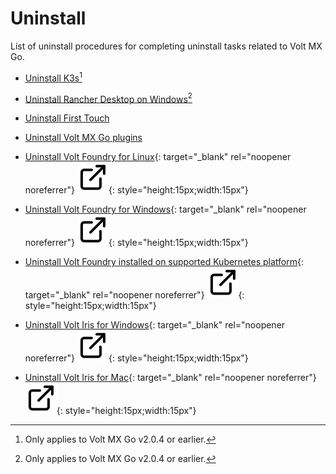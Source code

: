 # Uninstall

List of uninstall procedures for completing uninstall tasks related to Volt MX Go. 

- [Uninstall K3s](k3suninstall.md)[^1]

- [Uninstall Rancher Desktop on Windows](rancheruninstall.md)[^1]

- [Uninstall First Touch](uninstallfirsttouch.md)

- [Uninstall Volt MX Go plugins](uninstallplugin.md)

- [Uninstall Volt Foundry for Linux](https://opensource.hcltechsw.com/volt-mx-docs/95/docs/documentation/Foundry/voltmx_foundry_linux_install_guide/Content/Uninstalling_VoltMX_Foundry.html "Link opens a new tab"){: target="_blank" rel="noopener noreferrer"}&nbsp;![link image](../assets/images/external-link.svg){: style="height:15px;width:15px"}

- [Uninstall Volt Foundry for Windows](https://opensource.hcltechsw.com/volt-mx-docs/95/docs/documentation/Foundry/voltmx_foundry_windows_install_guide/Content/Uninstalling_VoltMX_Foundry.html "Link opens a new tab"){: target="_blank" rel="noopener noreferrer"}&nbsp;![link image](../assets/images/external-link.svg){: style="height:15px;width:15px"}

- [Uninstall Volt Foundry installed on supported Kubernetes platform](https://opensource.hcltechsw.com/volt-mx-docs/95/docs/documentation/Foundry/voltmxfoundry_containers_helm/Content/Installing_Containers_With_Helm.html#uninstalling-foundry "Link opens a new tab"){: target="_blank" rel="noopener noreferrer"}&nbsp;![link image](../assets/images/external-link.svg){: style="height:15px;width:15px"}

- [Uninstall Volt Iris for Windows](https://opensource.hcltechsw.com/volt-mx-docs/95/docs/documentation/Iris/iris_starter_install_win/Content/Uninstalling%20VoltMX%20Iris.html "Link opens a new tab"){: target="_blank" rel="noopener noreferrer"}&nbsp;![link image](../assets/images/external-link.svg){: style="height:15px;width:15px"}

- [Uninstall Volt Iris for Mac](https://opensource.hcltechsw.com/volt-mx-docs/95/docs/documentation/Iris/iris_starter_install_mac/Content/Uninstalling%20VoltMX%20Iris.html "Link opens a new tab"){: target="_blank" rel="noopener noreferrer"}&nbsp;![link image](../assets/images/external-link.svg){: style="height:15px;width:15px"}


[^1]: Only applies to Volt MX Go v2.0.4 or earlier. 